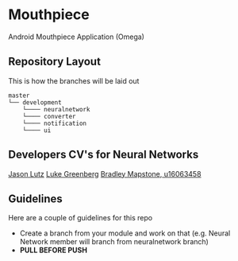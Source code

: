 # Mouthpiece
Android Mouthpiece Application (Omega)

## Repository Layout
This is how the branches will be laid out
```
master 
└── development
    └──── neuralnetwork
    └──── converter
    └──── notification
    └──── ui
```
## Developers CV's for Neural Networks
[](https://RaniArraf.github.io)
[](https://mruys.github.io)
[](https://BritneyChu.github.io)
[Jason Lutz](https://jay-lutz.github.io)
[](https://Tapiwamazibuko.github.io)
[Luke Greenberg](https://openbracketret.github.io)
[Bradley Mapstone, u16063458](https://bradez-of-map-n-stone.github.io/)


## Guidelines
Here are a couple of guidelines for this repo
  - Create a branch from your module and work on that (e.g. Neural Network member will branch from neuralnetwork branch)
  - **PULL BEFORE PUSH**
